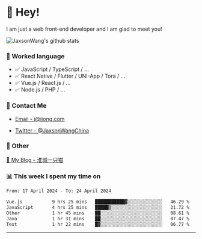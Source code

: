 # 👋 Hey!

I am just a web front-end developer and I am glad to meet you!

![JaxsonWang's github stats](https://github-readme-stats.vercel.app/api?username=JaxsonWang&&show_icons=true&&title_color=1abc9c&&icon_color=1abc9c)


### 📝 Worked language

- ✅ JavaScript / TypeScript / ...
- ✅ React Native / Flutter / UNI-App / Tora / ...
- ✅ Vue.js / React.js / ...
- ✅ Node.js / PHP / ...

### 📮 Contact Me

- [Email - i@iiong.com](mailto:i@iiong.com)

- [Twitter - @JaxsonWangChina](https://twitter.com/JaxsonWangChina)

### 🤪 Other

[📌 My Blog - 淮城一只猫](https://iiong.com)

### 📊 This week I spent my time on

<!--START_SECTION:waka-->

```txt
From: 17 April 2024 - To: 24 April 2024

Vue.js           9 hrs 25 mins   ███████████▓░░░░░░░░░░░░░   46.29 %
JavaScript       4 hrs 25 mins   █████▒░░░░░░░░░░░░░░░░░░░   21.72 %
Other            1 hr 45 mins    ██░░░░░░░░░░░░░░░░░░░░░░░   08.61 %
Java             1 hr 31 mins    ██░░░░░░░░░░░░░░░░░░░░░░░   07.47 %
Text             1 hr 22 mins    █▓░░░░░░░░░░░░░░░░░░░░░░░   06.77 %
```

<!--END_SECTION:waka-->

---
